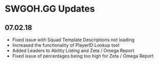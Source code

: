 # SWGOH.GG Updates

## 07.02.18

* Fixed issue with Squad Template Descriptions not loading
* Increased the functionality of PlayerID Lookup tool
* Added Leaders to Ability Listing and Zeta / Omega Report
* Fixed issue of percentages being too high for Zeta / Omega Report
